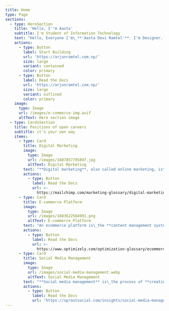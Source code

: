 ```yaml
---
title: Home
type: Page
sections:
  - type: HeroSection
    title: 'Hello, I''m Aasta'
    subtitle: I'm Student of Information Technology
    text: "Hello, Everyone I'm\_**'Aasta Devi Ramtel'**. I'm Designer. my work platform is social media and technology platform and\_**professional this work**\_in my daily life. I have learning the '**information technology**' fill has a '**student**' in fourth year of my career. I have learning the '**different type of education**' and '**skills**' in my daily life.. [Learn more.](https://arjunramtel.com.np/)\n"
    actions:
      - type: Button
        label: Start Building
        url: 'https://arjunramtel.com.np/'
        size: large
        variant: contained
        color: primary
      - type: Button
        label: Read the Docs
        url: 'https://arjunramtel.com.np/'
        size: large
        variant: outlined
        color: primary
    image:
      type: Image
      url: /images/e-commerce-img.avif
      altText: Hero section image
  - type: CardsSection
    title: Positions of open careers
    subtitle: it's your own way
    items:
      - type: Card
        title: Digital Marketing
        image:
          type: Image
          url: /images/1687857795897.jpg
          altText: Digital Marketing
        text: "**Digital marketing**, also called online marketing, is\_the promotion of brands to connect with potential customers using the internet and other forms of **digital communication**. This includes not only email, **social media**, and **web-based advertising**, but also text and **multimedia messages** as a **marketing channel**.\n"
        actions:
          - type: Button
            label: Read the Docs
            url: >-
              https://mailchimp.com/marketing-glossary/digital-marketing/#:~:text=Digital%20marketing%2C%20also%20called%20online,messages%20as%20a%20marketing%20channel.
      - type: Card
        title: E-commerce Platform
        image:
          type: Image
          url: /images/1683622584991.png
          altText: E-commerce Platform
        text: "An ecommerce platform is\_the **content management system** and commerce engine websites use to manage catalogued products, register purchases and **manage a users relationship** with an online retailer. It doesn't matter if your business is large or small, **B2B** or **B2C**, selling tangible goods or **providing remote services**.\n"
        actions:
          - type: Button
            label: Read the Docs
            url: >-
              https://www.optimizely.com/optimization-glossary/ecommerce-platform/#:~:text=An%20ecommerce%20platform%20is%20the,goods%20or%20providing%20remote%20services.
      - type: Card
        title: Social Media Management
        image:
          type: Image
          url: /images/social-media-management.webp
          altText: Social Media Management
        text: "**Social media management** is\_the process of **creating**, **scheduling**, **analyzing** and engaging with content posted on social media platforms. A brand's online presence is managed and optimized through various **social media channels** to achieve **specific marketing** and communications objectives.\n"
        actions:
          - type: Button
            label: Read the Docs
            url: 'https://sproutsocial.com/insights/social-media-management/'
---
```

